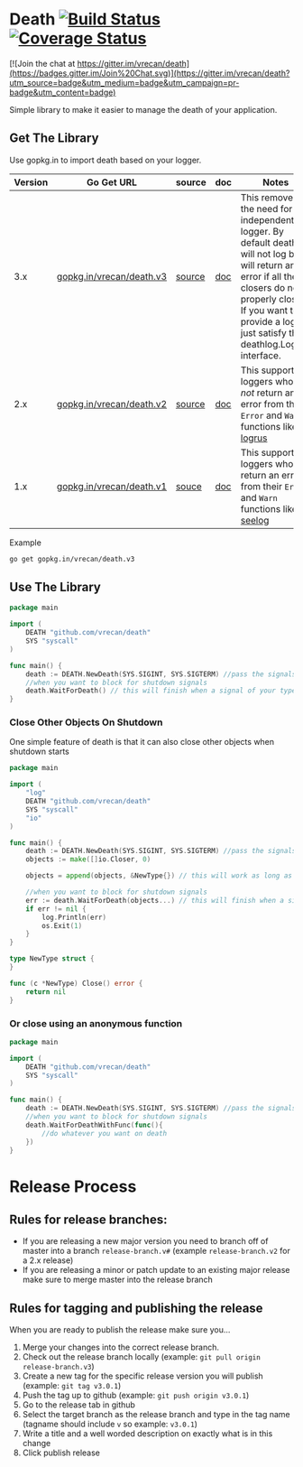 # Death [![Build Status](https://travis-ci.org/vrecan/death.svg?branch=master)](https://travis-ci.org/vrecan/death) [![Coverage Status](https://coveralls.io/repos/github/vrecan/death/badge.svg?branch=master)](https://coveralls.io/github/vrecan/death?branch=master)

[![Join the chat at https://gitter.im/vrecan/death](https://badges.gitter.im/Join%20Chat.svg)](https://gitter.im/vrecan/death?utm_source=badge&utm_medium=badge&utm_campaign=pr-badge&utm_content=badge)
<p>Simple library to make it easier to manage the death of your application.</p>

## Get The Library

Use gopkg.in to import death based on your logger.

Version | Go Get URL | source | doc | Notes |
--------|------------|--------|-----|-------|
3.x     | [gopkg.in/vrecan/death.v3](https://gopkg.in/vrecan/death.v3)| [source](https://github.com/vrecan/death/tree/v3.0) | [doc](https://godoc.org/gopkg.in/vrecan/death.v3) | This removes the need for an independent logger. By default death will not log but will return an error if all the closers do not properly close. If you want to provide a logger just satisfy the deathlog.Logger interface.
2.x     | [gopkg.in/vrecan/death.v2](https://gopkg.in/vrecan/death.v2)| [source](https://github.com/vrecan/death/tree/v2.0) | [doc](https://godoc.org/gopkg.in/vrecan/death.v2) | This supports loggers who _do not_ return an error from their `Error` and `Warn` functions like [logrus](https://github.com/sirupsen/logrus)
1.x     | [gopkg.in/vrecan/death.v1](https://gopkg.in/vrecan/death.v1)| [souce](https://github.com/vrecan/death/tree/v1.0) | [doc](https://godoc.org/gopkg.in/vrecan/death.v1) | This supports loggers who _do_ return an error from their `Error` and `Warn` functions like [seelog](https://github.com/cihub/seelog)



Example
```bash
go get gopkg.in/vrecan/death.v3
```
## Use The Library

```go
package main

import (
	DEATH "github.com/vrecan/death"
	SYS "syscall"
)

func main() {
	death := DEATH.NewDeath(SYS.SIGINT, SYS.SIGTERM) //pass the signals you want to end your application
	//when you want to block for shutdown signals
	death.WaitForDeath() // this will finish when a signal of your type is sent to your application
}
```

### Close Other Objects On Shutdown
<p>One simple feature of death is that it can also close other objects when shutdown starts</p>

```go
package main

import (
	"log"
	DEATH "github.com/vrecan/death"
	SYS "syscall"
	"io"
)

func main() {
	death := DEATH.NewDeath(SYS.SIGINT, SYS.SIGTERM) //pass the signals you want to end your application
	objects := make([]io.Closer, 0)

	objects = append(objects, &NewType{}) // this will work as long as the type implements a Close method

	//when you want to block for shutdown signals
	err := death.WaitForDeath(objects...) // this will finish when a signal of your type is sent to your application
	if err != nil {
		log.Println(err)
		os.Exit(1)
	}
}

type NewType struct {
}

func (c *NewType) Close() error {
	return nil
}

```

### Or close using an anonymous function

```go
package main

import (
	DEATH "github.com/vrecan/death"
	SYS "syscall"
)

func main() {
	death := DEATH.NewDeath(SYS.SIGINT, SYS.SIGTERM) //pass the signals you want to end your application
	//when you want to block for shutdown signals
	death.WaitForDeathWithFunc(func(){ 
		//do whatever you want on death
	}) 
}
```

# Release Process

## Rules for release branches:
- If you are releasing a new major version you need to branch off of master into a branch `release-branch.v#` (example `release-branch.v2` for a 2.x release)
- If you are releasing a minor or patch update to an existing major release make sure to merge master into the release branch


## Rules for tagging and publishing the release
When you are ready to publish the release make sure you...
1. Merge your changes into the correct release branch.
2. Check out the release branch locally (example: `git pull origin release-branch.v3`)
3. Create a new tag for the specific release version you will publish (example: `git tag v3.0.1`)
4. Push the tag up to github (example: `git push origin v3.0.1`)
5. Go to the release tab in github
6. Select the target branch as the release branch and type in the tag name (tagname should include `v` so  example: `v3.0.1`)
7. Write a title and a well worded description on exactly what is in this change
8. Click publish release
